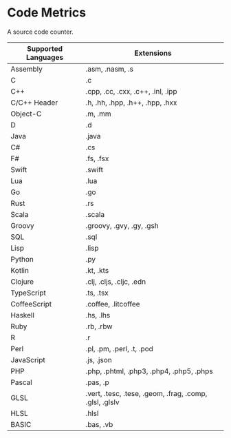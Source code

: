 # Code Metrics #

A source code counter.

| Supported Languages | Extensions |
| --- | --- |
| Assembly | .asm, .nasm, .s |
| C | .c |
| C++ | .cpp, .cc, .cxx, .c++, .inl, .ipp |
| C/C++ Header | .h, .hh, .hpp, .h++, .hpp, .hxx |
| Object-C | .m, .mm |
| D | .d |
| Java | .java |
| C# | .cs |
| F# | .fs, .fsx |
| Swift | .swift |
| Lua | .lua |
| Go | .go |
| Rust | .rs |
| Scala | .scala |
| Groovy | .groovy, .gvy, .gy, .gsh |
| SQL | .sql |
| Lisp | .lisp |
| Python | .py |
| Kotlin | .kt, .kts |
| Clojure | .clj, .cljs, .cljc, .edn |
| TypeScript | .ts, .tsx |
| CoffeeScript | .coffee, .litcoffee |
| Haskell | .hs, .lhs |
| Ruby | .rb, .rbw |
| R | .r |
| Perl | .pl, .pm, .perl, .t, .pod |
| JavaScript | .js, .json |
| PHP | .php, .phtml, .php3, .php4, .php5, .phps |
| Pascal | .pas, .p |
| GLSL | .vert, .tesc, .tese, .geom, .frag, .comp, .glsl, .glslv |
| HLSL | .hlsl |
| BASIC | .bas, .vb |

